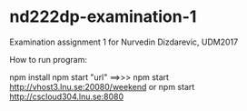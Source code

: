 # nd222dp-examination-1
Examination assignment 1 for Nurvedin Dizdarevic, UDM2017

How to run program:

npm install 
npm start "url" ==>>> npm start http://vhost3.lnu.se:20080/weekend or npm start http://cscloud304.lnu.se:8080
